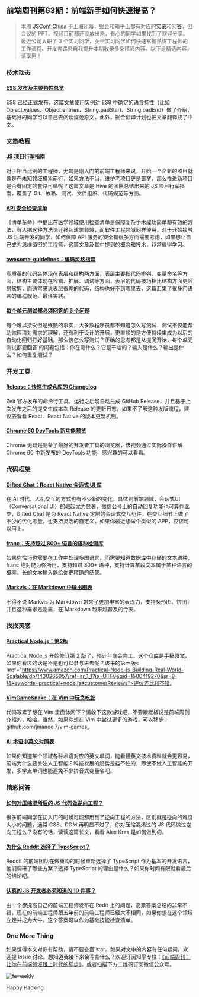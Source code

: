 ## 前端周刊第63期：前端新手如何快速提高？

> 本周 <a href="http://2017.jsconf.cn/">JSConf China</a> 于上海闭幕，掘金和知乎上都有对应的<a href="https://juejin.im/post/5969821851882534a31cab5b">实录</a>和<a href="https://www.zhihu.com/question/62154473">问答</a>，但会议的 PPT、视频目前都还没放出来，有心的同学如果找到了欢迎分享。最近公司入职了 3 个实习同学，关于实习同学如何快速掌握熟练工程师的工作流程、开发套路来自我提升本期收录多条精彩内容。以下是精选内容，请享用！

### 技术动态

#### [ES8 发布及主要特性总览](https://hackernoon.com/es8-was-released-and-here-are-its-main-new-features-ee9c394adf66)

ES8 已经正式发布，这篇文章使用实例对 ES8 中确定的语言特性（比如 Object.values、Object.entries、String.padStart、String.padEnd）做了介绍，基础好的同学可以自己去阅读规范原文，此外，掘金翻译计划也把文章翻译成了中文。

### 文章教程

#### [JS 项目行军指南](https://github.com/wearehive/project-guidelines)

对于相当比例的工程师，尤其是刚入门的前端工程师来说，开始一个全新的项目就像是在未知领域摸索前行，如果方法不当，维护老项目更是噩梦，那么推进新项目是否有固定的套路可循呢？这篇文章是 Hive 的团队总结出来的 JS 项目行军指南，覆盖了 Git、依赖、测试、文件组织、代码规范等方面。

#### [API 安全检查清单](https://github.com/shieldfy/API-Security-Checklist)

《清单革命》中提出在医学领域使用检查清单是保障复杂手术成功简单却有效的方法，有人把这种方法论迁移到建筑领域，而软件工程领域同样使用，对于开始接触 JS 后端开发的同学，如何保障 API 服务的安全有很多方面需要考虑，如果想让自己成为思维缜密的工程师，这篇文章及其中提到的概念和技术，非常值得学习。

#### [awesome-guidelines：编码风格指南](https://github.com/Kristories/awesome-guidelines)

高质量的代码会体现在表层和结构两方面，表层主要指代码排列、变量命名等方面，结构主要体现在容错、扩展、调试等方面，表层的代码技巧相比结构方面更容易掌握，而通常来说表层很差的代码，结构也好不到哪里去，这篇汇集了很多门语言的编程规范、最佳实践。

#### [每个单元测试都必须回答的 5 个问题](https://medium.com/javascript-scene/what-every-unit-test-needs-f6cd34d9836d)

有个难以接受但是残酷的事实，大多数程序员都不知道怎么写测试，测试不仅能帮助你理清对需求的理解，还有利于设计的开展，更直接的是方便持续集成为以后的自动化回归打好基础。那么该怎么写测试？正确的思考都是从提问开始，每个单元测试都要回答 的问题包括：你在测什么？它是干啥的？输入是什么？输出是什么？如何重复测试？

### 开发工具

#### [Release：快速生成仓库的 Changelog](https://github.com/zeit/release)

Zeit 官方发布的命令行工具，运行之后能自动生成 GitHub Release，并且基于上次发布之后的提交生成本次 Release 的更新日志，如果不了解这种发版流程，建议去看看 React、React Native 的版本更新机制。

#### [Chrome 60 DevTools 新功能预览](https://www.youtube.com/watch?v=Qnmb2YhkQmQ)

Chrome 无疑是配备了最好的开发者工具的浏览器，该视频通过实际操作讲解 Chrome 60 中新发布的 DevTools 功能，感兴趣的可以看看。

### 代码框架

#### [Gifted Chat：React Native 会话式 UI 库](https://github.com/FaridSafi/react-native-gifted-chat)

在 AI 时代，人机交互的方式也有不少新的变化，具体到前端领域，会话式UI（Conversational UI）的崛起尤为显著，微信公号上的自动回复功能也可算作此类，Gifted Chat 是为 React Native 定制的会话式交互组件，在交互细节上做了不少的优化考量，也支持灵活的自定义，如果你最近想做个类似的 APP，应该可以用上。

#### [franc：支持超过 800+ 语言的语种检测库](https://github.com/wooorm/franc)

如果你恰巧也需要在工作中处理多国语言，而需要知道数据库中存储的文本语种，franc 绝对能为你所用，支持超过 800+ 语种，支持计算某段文本属于某种语言的概率，长的文本输入能给你更精确的结果。

#### [Markvis：在 Markdown 中输出图表](https://github.com/geekplux/markvis)

不得不说 Markvis 为 Markdown 带来了更加丰富的表现力，支持条形图、饼图，并且这种需求是刚需，在 Markdown 越来越普及的今天。

### 找找灵感

#### [Practical Node.js：第2版](https://github.com/azat-co/practicalnode)

Practical Node.js 开始修订第 2 版了，预计年底会完工，这个仓库是手稿原文，如果你看过的话是不是也可以参与进去呢？该书的第一版< href="https://www.amazon.com/Practical-Node-js-Building-Real-World-Scalable/dp/1430265957/ref=sr_1_1?ie=UTF8&qid=1500419270&sr=8-1&keywords=practical+node.js#customerReviews">评价还比较不错</a>。

#### [VimGameSnake：在 Vim 中玩贪吃蛇](https://github.com/johngrib/vim-game-snake)

代码写累了想在 Vim 里面休闲下？请收下这款游戏吧，不要跟老板说是前端周刊介绍的，哈哈。当然，如果你想在 Vim 中尝试更多的游戏，可以移步：github.com/jmanoel7/vim-games。

#### [AI 术语中英文对照表](https://jiqizhixin.github.io/AI-Terminology-page/)

如果你知道某个领域各种术语对应的英文单词，能看懂英文技术资料就会更容易，前端为什么要关注人工智能？科技发展的趋势是挡不住的，即使不做人工智能的开发，多学点单词也能避免不少拼音式变量名吧。

### 精彩问答

#### [如何对压缩混淆后的 JS 代码做逆向工程？](https://www.alexkras.com/reverse-engineering-one-line-of-javascript/)

很多前端同学在初入门的时候可能都用到了逆向工程的方法，区别就是逆向的难度大小的问题，通常 CSS、DOM 再明显不过了，你对压缩混淆过的 JS 代码做过逆向工程么？没有的话，读读这篇长文，看看 Alex Kras 是如何做到的。

#### [为什么 Reddit 选择了 TypeScript？](https://redditblog.com/2017/06/30/why-we-chose-typescript/)

Reddit 的前端团队在做重构的时候重新选择了 TypeScript 作为基本的开发语言，他们调研了哪些方案？选择 TypeScript 的理由是什么？如果你时间有限就看最后的结论吧。

#### [认真的 JS 开发者必须知道的 10 件事？](https://www.reddit.com/r/javascript/comments/6mlc9d/what_10_things_should_a_serious_javascript/)

由一个想提高自己的前端工程师发布在 Redit 上的问题，高票答案总结的非常不错，现在的前端工程师跟五年前的前端工程师已经大不相同，如果你想在这个领域立足并成为大牛，这个答案可以作为基础技能检查清单。

### One More Thing

如果觉得本文对你有帮助，请不要吝啬 star。如果对文中的内容有任何疑问，欢迎提 Issue 讨论。想知道我接下来会写些什么？欢迎订阅知乎专栏：[《前端周刊：让你在前端领域跟上时代的脚步》](https://zhuanlan.zhihu.com/feweekly)。或者扫描下方二维码订阅微信公众号。

![feweekly](http://www.feweekly.com/img/src/weekly/feweekly/qrcode.jpg)

Happy Hacking

